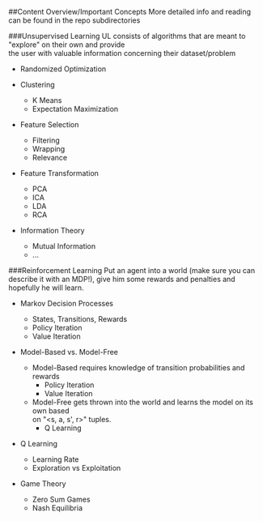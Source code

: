 ##Content Overview/Important Concepts
More detailed info and reading can be found in the repo subdirectories

###Unsupervised Learning
UL consists of algorithms that are meant to "explore" on their own and provide  
the user with valuable information concerning their dataset/problem  
* Randomized Optimization
* Clustering
  * K Means
  * Expectation Maximization

* Feature Selection
  * Filtering
  * Wrapping
  * Relevance

* Feature Transformation
  * PCA
  * ICA
  * LDA
  * RCA

* Information Theory
  * Mutual Information 
  * ...

###Reinforcement Learning
Put an agent into a world (make sure you can describe it with an MDP!), give him
some rewards and penalties and hopefully he will learn.

* Markov Decision Processes
  * States, Transitions, Rewards
  * Policy Iteration
  * Value Iteration

* Model-Based vs. Model-Free
  * Model-Based requires knowledge of transition probabilities and rewards
    * Policy Iteration
    * Value Iteration
  * Model-Free gets thrown into the world and learns the model on its own based  
    on "<s, a, s', r>" tuples.
    * Q Learning

* Q Learning
  * Learning Rate
  * Exploration vs Exploitation

* Game Theory
  * Zero Sum Games 
  * Nash Equilibria
